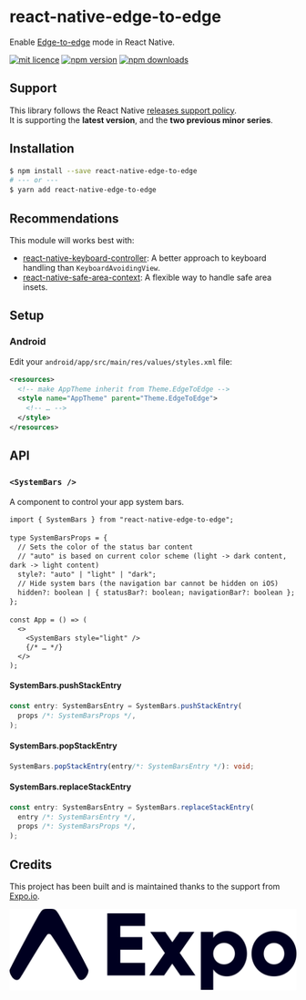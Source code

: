 # react-native-edge-to-edge

Enable [Edge-to-edge](https://developer.android.com/develop/ui/views/layout/edge-to-edge) mode in React Native.

[![mit licence](https://img.shields.io/dub/l/vibe-d.svg?style=for-the-badge)](https://github.com/zoontek/react-native-edge-to-edge/blob/main/LICENSE)
[![npm version](https://img.shields.io/npm/v/react-native-edge-to-edge?style=for-the-badge)](https://www.npmjs.org/package/react-native-edge-to-edge)
[![npm downloads](https://img.shields.io/npm/dt/react-native-edge-to-edge.svg?label=downloads&style=for-the-badge)](https://www.npmjs.org/package/react-native-edge-to-edge)

## Support

This library follows the React Native [releases support policy](https://github.com/reactwg/react-native-releases/blob/main/docs/support.md).<br>
It is supporting the **latest version**, and the **two previous minor series**.

## Installation

```bash
$ npm install --save react-native-edge-to-edge
# --- or ---
$ yarn add react-native-edge-to-edge
```

## Recommendations

This module will works best with:

- [react-native-keyboard-controller](https://github.com/kirillzyusko/react-native-keyboard-controller): A better approach to keyboard handling than `KeyboardAvoidingView`.
- [react-native-safe-area-context](https://github.com/th3rdwave/react-native-safe-area-context): A flexible way to handle safe area insets.

## Setup

### Android

Edit your `android/app/src/main/res/values/styles.xml` file:<br>

```xml
<resources>
  <!-- make AppTheme inherit from Theme.EdgeToEdge -->
  <style name="AppTheme" parent="Theme.EdgeToEdge">
    <!-- … -->
  </style>
</resources>
```

## API

### `<SystemBars />`

A component to control your app system bars.

```tsx
import { SystemBars } from "react-native-edge-to-edge";

type SystemBarsProps = {
  // Sets the color of the status bar content
  // "auto" is based on current color scheme (light -> dark content, dark -> light content)
  style?: "auto" | "light" | "dark";
  // Hide system bars (the navigation bar cannot be hidden on iOS)
  hidden?: boolean | { statusBar?: boolean; navigationBar?: boolean };
};

const App = () => (
  <>
    <SystemBars style="light" />
    {/* … */}
  </>
);
```

#### SystemBars.pushStackEntry

```ts
const entry: SystemBarsEntry = SystemBars.pushStackEntry(
  props /*: SystemBarsProps */,
);
```

#### SystemBars.popStackEntry

```ts
SystemBars.popStackEntry(entry/*: SystemBarsEntry */): void;
```

#### SystemBars.replaceStackEntry

```ts
const entry: SystemBarsEntry = SystemBars.replaceStackEntry(
  entry /*: SystemBarsEntry */,
  props /*: SystemBarsProps */,
);
```

## Credits

This project has been built and is maintained thanks to the support from [Expo.io](https://expo.io).

[![Expo](./docs/expo.svg)](https://expo.io)
